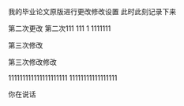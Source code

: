 
我的毕业论文原版进行更改修改设置
此时此刻记录下来










第二次更改
第二次111
111
1
1111111







第三次修改





第三次修改修改




111111111111111111111
11111111111111111




你在说话